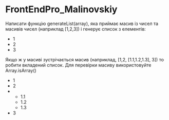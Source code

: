 # FrontEndPro_Malinovskiy

Написати функцію generateList(array), яка приймає масив із чисел та масивів чисел (наприклад [1,2,3]) і генерує список з елементів:

<ul>
  <li>1</li>
  <li>2</li>
  <li>3</li>
</ul>

Якщо ж у масиві зустрічається масив (наприклад, [1,2, [1.1,1.2,1.3], 3]) то робити вкладений список. Для перевірки масиву використовуйте Array.isArray()

<ul>
  <li>1</li>
  <li>2</li>
  <li>
    <ul>
      <li>1.1</li>
      <li>1.2</li>
      <li>1.3</li>
    </ul>
  </li>
  <li>3</li>
</ul>
